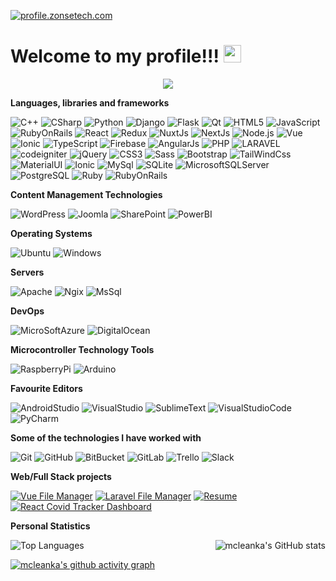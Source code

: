 [![profile.zonsetech.com](https://img.shields.io/badge/-zonse.com-006699?style=for-the-badge&logo=python&logoColor=white)](http://www.zonse.com/)

<h1>
  Welcome to my profile!!!
  <img src="https://media.giphy.com/media/hvRJCLFzcasrR4ia7z/giphy.gif" width="28">
</h1>

<p align="center">
  <img src="https://readme-typing-svg.herokuapp.com?size=22&center=true&vCenter=true&width=480&lines=Hey%2C+I+'am+Mclean+Classic+Kasambala.;Love+to+learn%2C+analyze%2C+and+apply.;Passionate+about+Software+Development.;Am+full-stack+Developer.;Feel+free+to+connect+with+me.;Nice+to+meet+you...!">
</p>

**Languages, libraries and frameworks**

![C++](https://img.shields.io/badge/-C++-000000?style=flat&logo=C%2B%2B&logoColor=00599C)
![CSharp](https://img.shields.io/badge/-CSharp-000000?style=flat&logo=CSharp&logoColor=00599C)
![Python](https://img.shields.io/badge/-Python-000000?style=flat&logo=Python)
![Django](https://img.shields.io/badge/-Django-000000?style=flat&logo=Django)
![Flask](https://img.shields.io/badge/-Flask-000000?style=flat&logo=Flask)
![Qt](https://img.shields.io/badge/-Qt-000000?style=flat&logo=Qt)
![HTML5](https://img.shields.io/badge/-HTML5-000000?style=flat&logo=HTML5)
![JavaScript](https://img.shields.io/badge/-JavaScript-000000?style=flat&logo=javascript)
![RubyOnRails](https://img.shields.io/badge/-Ruby-000000?style=flat&logo=ruby-on-rails)
![React](https://img.shields.io/badge/-React-000000?style=flat&logo=React&logoColor=61DAFB)
![Redux](https://img.shields.io/badge/-Redux-000000?style=flat&logo=Redux&logoColor=61DAFB)
![NuxtJs](https://img.shields.io/badge/-NuxtJs-000000?style=flat&logo=Nuxt.js)
![NextJs](https://img.shields.io/badge/-NextJs-000000?style=flat&logo=Next.js)
![Node.js](https://img.shields.io/badge/-Node.js-000000?style=flat&logo=Node.js)
![Vue](https://img.shields.io/badge/-Vue-000000?style=flat&logo=Vue.js&logoColor=1dd1a1)
![Ionic](https://img.shields.io/badge/-Ionic-000000?style=flat&logo=Ionic)
![TypeScript](https://img.shields.io/badge/-TypeScript-000000?style=flat&logo=typescript&logoColor=007ACC)
![Firebase](https://img.shields.io/badge/-Firebase-000000?style=flat&logo=Firebase&logoColor=007ACC)
![AngularJs](https://img.shields.io/badge/-AngularJs-000000?style=flat&logo=Angular)
![PHP](https://img.shields.io/badge/-PHP-000000?style=flat&logo=PHP)
![LARAVEL](https://img.shields.io/badge/-LARAVEL-000000?style=flat&logo=LARAVEL)
![codeigniter](https://img.shields.io/badge/-codeigniter-000000?style=flat&logo=codeigniter)
![jQuery](https://img.shields.io/badge/-jQuery-000000?style=flat&logo=jQuery&logoColor=0769AD)
![CSS3](https://img.shields.io/badge/-CSS3-000000?style=flat&logo=CSS3&logoColor=0769AD)
![Sass](https://img.shields.io/badge/-Sass-000000?style=flat&logo=Sass)
![Bootstrap](https://img.shields.io/badge/-Bootstrap-000000?style=flat&logo=Bootstrap)
![TailWindCss](https://img.shields.io/badge/-TailWindCss-000000?style=flat&logo=TailWindCss)
![MaterialUI](https://img.shields.io/badge/-MUI-000000?style=flat&logo=MUI)
![Ionic](https://img.shields.io/badge/-Ionic-000000?style=flat&logo=Ionic)
![MySql](https://img.shields.io/badge/-MySql-000000?style=flat&logo=MySql)
![SQLite](https://img.shields.io/badge/-SQLite-000000?style=flat&logo=SQLite)
![MicrosoftSQLServer](https://img.shields.io/badge/-MicrosoftSQLServer-000000?style=flat&logo=MicrosoftSQLServer)
![PostgreSQL](https://img.shields.io/badge/-PostgreSQL-000000?style=flat&logo=PostgreSQL)
![Ruby](https://img.shields.io/badge/-Ruby-000000?style=flat&logo=Ruby)
![RubyOnRails](https://img.shields.io/badge/-RubyOnRails-000000?style=flat&logo=RubyOnRails)

**Content Management Technologies**

![WordPress](https://img.shields.io/badge/-WordPress-006699?style=flat&logo=WordPress)
![Joomla](https://img.shields.io/badge/-Joomla-000000?style=flat&logo=Joomla)
![SharePoint](https://img.shields.io/badge/-SharePoint-000000?style=flat&logo=SharePoint)
![PowerBI](https://img.shields.io/badge/-PowerBI-000000?style=flat&logo=PowerBI)

**Operating Systems**

![Ubuntu](https://img.shields.io/badge/-Ubuntu-000000?style=flat&logo=ubuntu)
![Windows](https://img.shields.io/badge/-Windows-000000?style=flat&logo=windows)

**Servers**

![Apache](https://img.shields.io/badge/-Apache-000000?style=flat&logo=Apache)
![Ngix](https://img.shields.io/badge/-Ngix-000000?style=flat&logo=windows)
![MsSql](https://img.shields.io/badge/-MsSql-000000?style=flat&logo=sqlite)

**DevOps**

![MicroSoftAzure](https://img.shields.io/badge/-MicroSoftAzure-000000?style=flat&logo=MicroSoftAzure)
![DigitalOcean](https://img.shields.io/badge/-DigitalOcean-000000?style=flat&logo=DigitalOcean)

**Microcontroller Technology Tools**

![RaspberryPi](https://img.shields.io/badge/-RaspberryPi-000000?style=flat&logo=RaspberryPi)
![Arduino](https://img.shields.io/badge/-Arduino-000000?style=flat&logo=Arduino)

**Favourite Editors**

![AndroidStudio](https://img.shields.io/badge/-AndroidStudio-000000?style=flat&logo=AndroidStudio)
![VisualStudio](https://img.shields.io/badge/-VisualStudio-000000?style=flat&logo=VisualStudio)
![SublimeText](https://img.shields.io/badge/-SublimeText-000000?style=flat&logo=SublimeText)
![VisualStudioCode](https://img.shields.io/badge/-VisualStudioCode-000000?style=flat&logo=VisualStudioCode&logoColor=00599C)
![PyCharm](https://img.shields.io/badge/-PyCharm-000000?style=flat&logo=PyCharm&logoColor=1dd1a1)

**Some of the technologies I have worked with**

![Git](https://img.shields.io/badge/-Git-000000?style=flat&logo=git&logoColor=F05032)
![GitHub](https://img.shields.io/badge/-GitHub-000000?style=flat&logo=github)
![BitBucket](https://img.shields.io/badge/-BitBucket-000000?style=flat&logo=BitBucket)
![GitLab](https://img.shields.io/badge/-GitLab-000000?style=flat&logo=GitLab)
![Trello](https://img.shields.io/badge/-Trello-006699?style=flat&logo=Trello)
![Slack](https://img.shields.io/badge/-Slack-f66d9b?style=flat&logo=Slack)

**Web/Full Stack projects**

[![Vue File Manager](https://img.shields.io/badge/-🧬&nbsp;&nbsp;Vue&nbsp;File&nbsp;Manager-000000?style=flat)](https://github.com/mcleanka/vue-file-manager)
[![Laravel File Manager](https://img.shields.io/badge/🦠&nbsp;&nbsp;Laravel&nbsp;File&nbsp;Manager-000000?style=flat)](https://github.com/mcleanka/laravel-file-manager)
[![Resume](https://img.shields.io/badge/-📰&nbsp;&nbsp;Resume&nbsp;Clone-000000?style=flat)](https://github.com/mcleanka/resume)
[![React Covid Tracker Dashboard](https://img.shields.io/badge/-🃏&nbsp;&nbsp;React&nbsp;Covid&nbsp;Tracker&nbsp;Dashboard-000000?style=flat)](https://github.com/mcleanka/react-covid-tracker-dashboard)

**Personal Statistics**

<img align="right" alt="mcleanka's GitHub stats" src="https://github-readme-stats.vercel.app/api?username=mcleanka&count_private=0&show_icons=true&" />
  
![Top Languages](https://github-readme-stats.vercel.app/api/top-langs/?username=mcleanka&exclude_repo=mcforge)
  
[![mcleanka's github activity graph](https://github-readme-activity-graph.cyclic.app/graph?username=mcleanka&bg_color=efefef&color=77767b&line=c0bfbc&point=c0bfbc&area=true&hide_border=true)](https://github.com/ashutosh00710/github-readme-activity-graph)
